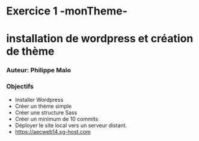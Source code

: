 # Exercice 1 -monTheme-
# installation de wordpress et création de thème
### Auteur: Philippe Malo
### Objectifs
- Installer Wordpress
- Créer un thème simple
- Créer une structure Sass
- Créer un minimum de 10 commits
- Déployer le site local vers un serveur distant.
- https://aecweb14.sg-host.com